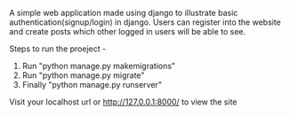 A simple web application made using django to illustrate basic authentication(signup/login) in django. Users can register into the website and create posts which other logged in users will be able to see.

Steps to run the proeject - 

1) Run "python manage.py makemigrations"
2) Run "python manage.py migrate"
3) Finally "python manage.py runserver"

Visit your localhost url or http://127.0.0.1:8000/ to view the site
